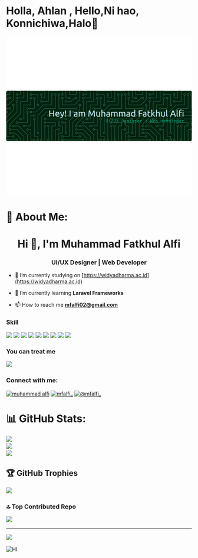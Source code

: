 
# Holla, Ahlan , Hello,Ni hao, Konnichiwa,Halo👋
 ![MFAlfi](img/alfi.png)
# 💫 About Me:
<h1 align="center">Hi 👋, I'm Muhammad Fatkhul Alfi</h1>
<h3 align="center">UI/UX Designer | Web Developer</h3>



- 🔭 I’m currently studying on [https://widyadharma.ac.id](https://widyadharma.ac.id)

- 🌱 I’m currently learning **Laravel Frameworks**

- 📫 How to reach me **mfalfi02@gmail.com**

### Skill

<img src="https://img.shields.io/badge/HTML5-E34F26?style=for-the-badge&logo=html5&logoColor=white" />
<img src="https://img.shields.io/badge/CSS3-1572B6?style=for-the-badge&logo=css3&logoColor=white" />
<img src="https://img.shields.io/badge/PHP-777BB4?style=for-the-badge&logo=php&logoColor=white" />
<img src="https://img.shields.io/badge/MySQL-005C84?style=for-the-badge&logo=mysql&logoColor=white" />
<img src="https://img.shields.io/badge/Laravel-FF2D20?style=for-the-badge&logo=laravel&logoColor=white" />
<img src="https://img.shields.io/badge/Canva-%2300C4CC.svg?&style=for-the-badge&logo=Canva&logoColor=white" />
<img src="https://img.shields.io/badge/Figma-F24E1E?style=for-the-badge&logo=figma&logoColor=white" />
<img src="https://img.shields.io/badge/Bootstrap-563D7C?style=for-the-badge&logo=bootstrap&logoColor=white" />
<img src="https://img.shields.io/badge/ChatGPT-74aa9c?style=for-the-badge&logo=openai&logoColor=white" />




### You can treat me
<img src="https://img.shields.io/badge/KFC-F40027?style=for-the-badge&logo=kfc&logoColor=white" />


<!-- ### Connect with me -->
<!-- ![https://instagram.com/mfalfi_](https://img.shields.io/badge/Instagram-E4405F?style=for-the-badge&logo=instagram&logoColor=white)
![https://linkedin.com/in/muhammad alfi](https://img.shields.io/badge/LinkedIn-0077B5?style=for-the-badge&logo=linkedin&logoColor=white)
![https://tiktok.com/@mfalfi_](https://img.shields.io/badge/TikTok-000000?style=for-the-badge&logo=tiktok&logoColor=white) -->
<h3 align="left">Connect with me:</h3>
<p align="left">
<a href="https://www.linkedin.com/in/muhammad-alfi-98a22a304/" target="blank"><img align="center" src="https://raw.githubusercontent.com/rahuldkjain/github-profile-readme-generator/master/src/images/icons/Social/linked-in-alt.svg" alt="muhammad alfi" height="30" width="40" /></a>
<a href="https://instagram.com/mfalfi_" target="blank"><img align="center" src="https://raw.githubusercontent.com/rahuldkjain/github-profile-readme-generator/master/src/images/icons/Social/instagram.svg" alt="mfalfi_" height="30" width="40" /></a>
<a href="https://www.tiktok.com/@mfalfi_" target="blank"><img align="center" src="https://upload.wikimedia.org/wikipedia/commons/thumb/a/a6/Tiktok_icon.svg/2048px-Tiktok_icon.svg.png" alt="@mfalfi_" height="30" width="40" /></a>
</p>

# 📊 GitHub Stats:
![](https://github-readme-stats.vercel.app/api?username=mfalfi02&theme=gruvbox&hide_border=false&include_all_commits=false&count_private=false)<br/>
![](https://nirzak-streak-stats.vercel.app/?user=mfalfi02&theme=gruvbox&hide_border=false)<br/>
![](https://github-readme-stats.vercel.app/api/top-langs/?username=mfalfi02&theme=gruvbox&hide_border=false&include_all_commits=false&count_private=false&layout=compact)

## 🏆 GitHub Trophies
![](https://github-profile-trophy.vercel.app/?username=mfalfi02&theme=radical&no-frame=false&no-bg=true&margin-w=4)

### 🔝 Top Contributed Repo
![](https://github-contributor-stats.vercel.app/api?username=mfalfi02&limit=5&theme=dark&combine_all_yearly_contributions=true)

---
[![](https://visitcount.itsvg.in/api?id=mfalfi02&icon=0&color=0)](https://visitcount.itsvg.in)



<!-- <h3 align="left">Connect with me:</h3>
<p align="left">
<a href="https://linkedin.com/in/muhammad alfi" target="blank"><img align="center" src="https://raw.githubusercontent.com/rahuldkjain/github-profile-readme-generator/master/src/images/icons/Social/linked-in-alt.svg" alt="muhammad alfi" height="30" width="40" /></a>
<a href="https://instagram.com/mfalfi_" target="blank"><img align="center" src="https://raw.githubusercontent.com/rahuldkjain/github-profile-readme-generator/master/src/images/icons/Social/instagram.svg" alt="mfalfi_" height="30" width="40" /></a>
</p> -->









<!-- Proudly created with GPRM ( https://gprm.itsvg.in ) -->
![HI](https://media3.giphy.com/media/v1.Y2lkPTc5MGI3NjExZmkzNnkycjk5emZiZjAxYWc0M3ZhcWJqbXBjcXB6NHpmM2FsazdhcSZlcD12MV9pbnRlcm5hbF9naWZfYnlfaWQmY3Q9Zw/8vQSQ3cNXuDGo/giphy.gif)